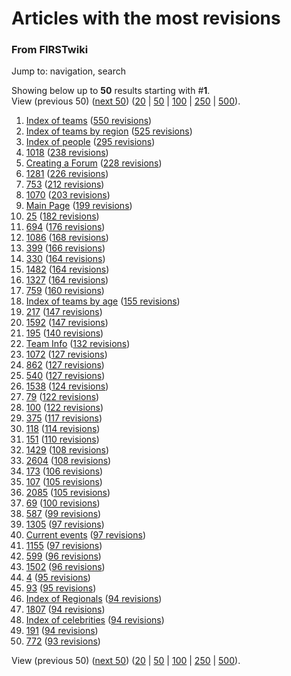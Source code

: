 # Articles with the most revisions

### From FIRSTwiki

Jump to: navigation, search

Showing below up to **50** results starting with #**1**.  
View (previous 50) ([next
50](/index.php?title=Special:Mostrevisions&limit=50&offset=50))
([20](/index.php?title=Special:Mostrevisions&limit=20&offset=0) |
[50](/index.php?title=Special:Mostrevisions&limit=50&offset=0) |
[100](/index.php?title=Special:Mostrevisions&limit=100&offset=0) |
[250](/index.php?title=Special:Mostrevisions&limit=250&offset=0) |
[500](/index.php?title=Special:Mostrevisions&limit=500&offset=0)).

  1. [Index of teams](Index_of_teams "Index of teams" ) ([550 revisions](/index.php?title=Index_of_teams&action=history "Index of teams" ))
  2. [Index of teams by region](Index_of_teams_by_region "Index of teams by region" ) ([525 revisions](/index.php?title=Index_of_teams_by_region&action=history "Index of teams by region" ))
  3. [Index of people](Index_of_people "Index of people" ) ([295 revisions](/index.php?title=Index_of_people&action=history "Index of people" ))
  4. [1018](1018 "1018" ) ([238 revisions](/index.php?title=1018&action=history "1018" ))
  5. [Creating a Forum](Creating_a_Forum "Creating a Forum" ) ([228 revisions](/index.php?title=Creating_a_Forum&action=history "Creating a Forum" ))
  6. [1281](1281 "1281" ) ([226 revisions](/index.php?title=1281&action=history "1281" ))
  7. [753](753 "753" ) ([212 revisions](/index.php?title=753&action=history "753" ))
  8. [1070](1070 "1070" ) ([203 revisions](/index.php?title=1070&action=history "1070" ))
  9. [Main Page](Main_Page "Main Page" ) ([199 revisions](/index.php?title=Main_Page&action=history "Main Page" ))
  10. [25](25 "25" ) ([182 revisions](/index.php?title=25&action=history "25" ))
  11. [694](694 "694" ) ([176 revisions](/index.php?title=694&action=history "694" ))
  12. [1086](1086 "1086" ) ([168 revisions](/index.php?title=1086&action=history "1086" ))
  13. [399](399 "399" ) ([166 revisions](/index.php?title=399&action=history "399" ))
  14. [330](330 "330" ) ([164 revisions](/index.php?title=330&action=history "330" ))
  15. [1482](1482 "1482" ) ([164 revisions](/index.php?title=1482&action=history "1482" ))
  16. [1327](1327 "1327" ) ([164 revisions](/index.php?title=1327&action=history "1327" ))
  17. [759](759 "759" ) ([160 revisions](/index.php?title=759&action=history "759" ))
  18. [Index of teams by age](Index_of_teams_by_age "Index of teams by age" ) ([155 revisions](/index.php?title=Index_of_teams_by_age&action=history "Index of teams by age" ))
  19. [217](217 "217" ) ([147 revisions](/index.php?title=217&action=history "217" ))
  20. [1592](1592 "1592" ) ([147 revisions](/index.php?title=1592&action=history "1592" ))
  21. [195](195 "195" ) ([140 revisions](/index.php?title=195&action=history "195" ))
  22. [Team Info](Team_Info "Team Info" ) ([132 revisions](/index.php?title=Team_Info&action=history "Team Info" ))
  23. [1072](1072 "1072" ) ([127 revisions](/index.php?title=1072&action=history "1072" ))
  24. [862](862 "862" ) ([127 revisions](/index.php?title=862&action=history "862" ))
  25. [540](540 "540" ) ([127 revisions](/index.php?title=540&action=history "540" ))
  26. [1538](1538 "1538" ) ([124 revisions](/index.php?title=1538&action=history "1538" ))
  27. [79](79 "79" ) ([122 revisions](/index.php?title=79&action=history "79" ))
  28. [100](100 "100" ) ([122 revisions](/index.php?title=100&action=history "100" ))
  29. [375](375 "375" ) ([117 revisions](/index.php?title=375&action=history "375" ))
  30. [118](118 "118" ) ([114 revisions](/index.php?title=118&action=history "118" ))
  31. [151](151 "151" ) ([110 revisions](/index.php?title=151&action=history "151" ))
  32. [1429](1429 "1429" ) ([108 revisions](/index.php?title=1429&action=history "1429" ))
  33. [2604](2604 "2604" ) ([108 revisions](/index.php?title=2604&action=history "2604" ))
  34. [173](173 "173" ) ([106 revisions](/index.php?title=173&action=history "173" ))
  35. [107](107 "107" ) ([105 revisions](/index.php?title=107&action=history "107" ))
  36. [2085](2085 "2085" ) ([105 revisions](/index.php?title=2085&action=history "2085" ))
  37. [69](69 "69" ) ([100 revisions](/index.php?title=69&action=history "69" ))
  38. [587](587 "587" ) ([99 revisions](/index.php?title=587&action=history "587" ))
  39. [1305](1305 "1305" ) ([97 revisions](/index.php?title=1305&action=history "1305" ))
  40. [Current events](Current_events "Current events" ) ([97 revisions](/index.php?title=Current_events&action=history "Current events" ))
  41. [1155](1155 "1155" ) ([97 revisions](/index.php?title=1155&action=history "1155" ))
  42. [599](599 "599" ) ([96 revisions](/index.php?title=599&action=history "599" ))
  43. [1502](1502 "1502" ) ([96 revisions](/index.php?title=1502&action=history "1502" ))
  44. [4](4 "4" ) ([95 revisions](/index.php?title=4&action=history "4" ))
  45. [93](93 "93" ) ([95 revisions](/index.php?title=93&action=history "93" ))
  46. [Index of Regionals](Index_of_Regionals "Index of Regionals" ) ([94 revisions](/index.php?title=Index_of_Regionals&action=history "Index of Regionals" ))
  47. [1807](1807 "1807" ) ([94 revisions](/index.php?title=1807&action=history "1807" ))
  48. [Index of celebrities](Index_of_celebrities "Index of celebrities" ) ([94 revisions](/index.php?title=Index_of_celebrities&action=history "Index of celebrities" ))
  49. [191](191 "191" ) ([94 revisions](/index.php?title=191&action=history "191" ))
  50. [772](772 "772" ) ([93 revisions](/index.php?title=772&action=history "772" ))

View (previous 50) ([next
50](/index.php?title=Special:Mostrevisions&limit=50&offset=50))
([20](/index.php?title=Special:Mostrevisions&limit=20&offset=0) |
[50](/index.php?title=Special:Mostrevisions&limit=50&offset=0) |
[100](/index.php?title=Special:Mostrevisions&limit=100&offset=0) |
[250](/index.php?title=Special:Mostrevisions&limit=250&offset=0) |
[500](/index.php?title=Special:Mostrevisions&limit=500&offset=0)).

